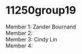 # 11250group19

Member 1: Zander Bournand<br />
Member 2: <br />
Member 3: Cindy Lin <br />
Member 4: <br />
